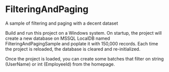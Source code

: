 # FilteringAndPaging
 A sample of filtering and paging with a decent dataset

Build and run this project on a Windows system. On startup, the project will create a new database on MSSQL LocalDB named FilteringAndPagingSample and poplate it with 150,000 records. Each time the project is reloaded, the database is cleared and re-initialized.

Once the project is loaded, you can create some batches that filter on string (UserName) or int (EmployeeId) from the homepage. 
